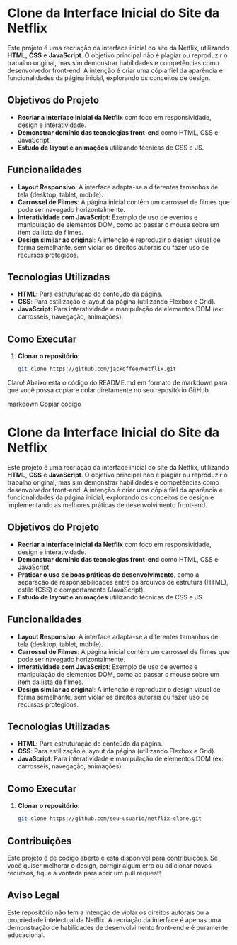 # Clone da Interface Inicial do Site da Netflix

Este projeto é uma recriação da interface inicial do site da Netflix, utilizando **HTML**, **CSS** e **JavaScript**. O objetivo principal não é plagiar ou reproduzir o trabalho original, mas sim demonstrar habilidades e competências como desenvolvedor front-end. A intenção é criar uma cópia fiel da aparência e funcionalidades da página inicial, explorando os conceitos de design.

## Objetivos do Projeto

- **Recriar a interface inicial da Netflix** com foco em responsividade, design e interatividade.
- **Demonstrar domínio das tecnologias front-end** como HTML, CSS e JavaScript.
- **Estudo de layout e animações** utilizando técnicas de CSS e JS.

## Funcionalidades

- **Layout Responsivo**: A interface adapta-se a diferentes tamanhos de tela (desktop, tablet, mobile).
- **Carrossel de Filmes**: A página inicial contém um carrossel de filmes que pode ser navegado horizontalmente.
- **Interatividade com JavaScript**: Exemplo de uso de eventos e manipulação de elementos DOM, como ao passar o mouse sobre um item da lista de filmes.
- **Design similar ao original**: A intenção é reproduzir o design visual de forma semelhante, sem violar os direitos autorais ou fazer uso de recursos protegidos.

## Tecnologias Utilizadas

- **HTML**: Para estruturação do conteúdo da página.
- **CSS**: Para estilização e layout da página (utilizando Flexbox e Grid).
- **JavaScript**: Para interatividade e manipulação de elementos DOM (ex: carrosséis, navegação, animações).

## Como Executar

1. **Clonar o repositório**:

   ```bash
   git clone https://github.com/jackoffee/Netflix.git
   ```

   
Claro! Abaixo está o código do README.md em formato de markdown para que você possa copiar e colar diretamente no seu repositório GitHub.

markdown
Copiar código
# Clone da Interface Inicial do Site da Netflix

Este projeto é uma recriação da interface inicial do site da Netflix, utilizando **HTML**, **CSS** e **JavaScript**. O objetivo principal não é plagiar ou reproduzir o trabalho original, mas sim demonstrar habilidades e competências como desenvolvedor front-end. A intenção é criar uma cópia fiel da aparência e funcionalidades da página inicial, explorando os conceitos de design e implementando as melhores práticas de desenvolvimento front-end.

## Objetivos do Projeto

- **Recriar a interface inicial da Netflix** com foco em responsividade, design e interatividade.
- **Demonstrar domínio das tecnologias front-end** como HTML, CSS e JavaScript.
- **Praticar o uso de boas práticas de desenvolvimento**, como a separação de responsabilidades entre os arquivos de estrutura (HTML), estilo (CSS) e comportamento (JavaScript).
- **Estudo de layout e animações** utilizando técnicas de CSS e JS.

## Funcionalidades

- **Layout Responsivo**: A interface adapta-se a diferentes tamanhos de tela (desktop, tablet, mobile).
- **Carrossel de Filmes**: A página inicial contém um carrossel de filmes que pode ser navegado horizontalmente.
- **Interatividade com JavaScript**: Exemplo de uso de eventos e manipulação de elementos DOM, como ao passar o mouse sobre um item da lista de filmes.
- **Design similar ao original**: A intenção é reproduzir o design visual de forma semelhante, sem violar os direitos autorais ou fazer uso de recursos protegidos.

## Tecnologias Utilizadas

- **HTML**: Para estruturação do conteúdo da página.
- **CSS**: Para estilização e layout da página (utilizando Flexbox e Grid).
- **JavaScript**: Para interatividade e manipulação de elementos DOM (ex: carrosséis, navegação, animações).

## Como Executar

1. **Clonar o repositório**:

   ```bash
   git clone https://github.com/seu-usuario/netflix-clone.git

## Contribuições

Este projeto é de código aberto e está disponível para contribuições. Se você quiser melhorar o design, corrigir algum erro ou adicionar novos recursos, fique à vontade para abrir um pull request!

## Aviso Legal

Este repositório não tem a intenção de violar os direitos autorais ou a propriedade intelectual da Netflix. A recriação da interface é apenas uma demonstração de habilidades de desenvolvimento front-end e é puramente educacional.

   
